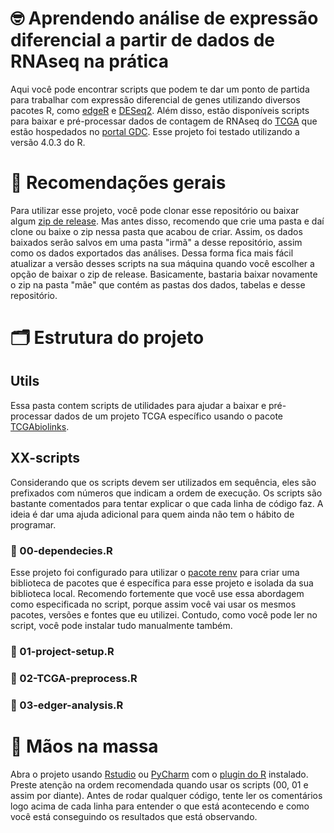 # 🤓 Aprendendo análise de expressão diferencial a partir de dados de RNAseq na prática
Aqui você pode encontrar scripts que podem te dar um ponto de partida para trabalhar com expressão diferencial de genes utilizando diversos pacotes R, como [edgeR](http://bioconductor.org/packages/release/bioc/html/edgeR.html) e [DESeq2](https://bioconductor.org/packages/release/bioc/html/DESeq2.html). Além disso, estão disponíveis scripts para baixar e pré-processar dados de contagem de RNAseq do [TCGA](https://www.cancer.gov/about-nci/organization/ccg/research/structural-genomics/tcga) que estão hospedados no [portal GDC](https://portal.gdc.cancer.gov). Esse projeto foi testado utilizando a versão 4.0.3 do R.

# 🎯 Recomendações gerais
Para utilizar esse projeto, você pode clonar esse repositório ou baixar algum [zip de release](https://github.com/valengo/learning-DGE-analysis/releases). Mas antes disso, recomendo que crie uma pasta e daí clone ou baixe o zip nessa pasta que acabou de criar. Assim, os dados baixados serão salvos em uma pasta "irmã" a desse repositório, assim como os dados exportados das análises. Dessa forma fica mais fácil atualizar a versão desses scripts na sua máquina quando você escolher a opção de baixar o zip de release. Basicamente, bastaria baixar novamente o zip na pasta "mãe" que contém as pastas dos dados, tabelas e desse repositório. 

# 🗂 Estrutura do projeto
## Utils
Essa pasta contem scripts de utilidades para ajudar a baixar e pré-processar dados de um projeto TCGA específico usando o pacote [TCGAbiolinks](https://bioconductor.org/packages/release/bioc/html/TCGAbiolinks.html).
## XX-scripts
Considerando que os scripts devem ser utilizados em sequência, eles são prefixados com números que indicam a ordem de execução. Os scripts são bastante comentados para tentar explicar o que cada linha de código faz. A ideia é dar uma ajuda adicional para quem ainda não tem o hábito de programar.
### 🔗 00-dependecies.R
Esse projeto foi configurado para utilizar o [pacote renv](https://rstudio.github.io/renv/articles/renv.html) para criar uma biblioteca de pacotes que é específica para esse projeto e isolada da sua biblioteca local. Recomendo fortemente que você use essa abordagem como especificada no script, porque assim você vai usar os mesmos pacotes, versões e fontes que eu utilizei. Contudo, como você pode ler no script, você pode instalar tudo manualmente também. 
### 🔗 01-project-setup.R
### 🔗 02-TCGA-preprocess.R
### 🔗 03-edger-analysis.R 
# 🚀 Mãos na massa
Abra o projeto usando [Rstudio](https://rstudio.com) ou [PyCharm](https://www.jetbrains.com/pycharm/) com o [plugin do R](https://www.jetbrains.com/help/pycharm/r-plugin-support.html) instalado. Preste atenção na ordem recomendada quando usar os scripts (00, 01 e assim por diante). Antes de rodar qualquer código, tente ler os comentários logo acima de cada linha para entender o que está acontecendo e como você está conseguindo os resultados que está observando.
